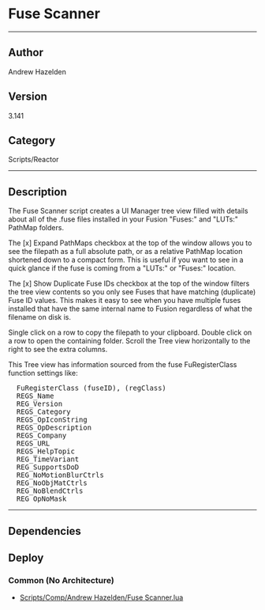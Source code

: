 # Fuse Scanner
___

## Author
Andrew Hazelden

## Version
3.141

## Category
Scripts/Reactor

___

## Description
<p>The Fuse Scanner script creates a UI Manager tree view filled with details about all of the .fuse files installed in your Fusion "Fuses:" and "LUTs:" PathMap folders.</p>

<p>The [x] Expand PathMaps checkbox at the top of the window allows you to see the filepath as a full absolute path, or as a relative PathMap location shortened down to a compact form. This is useful if you want to see in a quick glance if the fuse is coming from a "LUTs:" or "Fuses:" location.</p>

<p>The [x] Show Duplicate Fuse IDs checkbox at the top of the window filters the tree view contents so you only see Fuses that have matching (duplicate) Fuse ID values. This makes it easy to see when you have multiple fuses installed that have the same internal name to Fusion regardless of what the filename on disk is.</p>

<p>Single click on a row to copy the filepath to your clipboard. Double click on a row to open the containing folder. Scroll the Tree view horizontally to the right to see the extra columns.</p>

<p>This Tree view has information sourced from the fuse FuRegisterClass function settings like:</p>

<pre>
  FuRegisterClass (fuseID), (regClass)
  REGS_Name
  REG_Version
  REGS_Category
  REGS_OpIconString
  REGS_OpDescription
  REGS_Company
  REGS_URL
  REGS_HelpTopic
  REG_TimeVariant
  REG_SupportsDoD
  REG_NoMotionBlurCtrls
  REG_NoObjMatCtrls
  REG_NoBlendCtrls
  REG_OpNoMask
</pre>

___

## Dependencies

## Deploy

### Common (No Architecture)

<ul>
<li><a href="https://gitlab.com/WeSuckLess/Reactor/-/blob/master/Atoms/com.AndrewHazelden.FuseScanner/Scripts/Comp/Andrew Hazelden/Fuse Scanner.lua?ref_type=heads">Scripts/Comp/Andrew Hazelden/Fuse Scanner.lua</a></li>
</ul>
